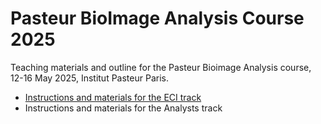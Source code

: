# Pasteur BioImage Analysis Course 2025

Teaching materials and outline for the Pasteur Bioimage Analysis course, 12-16 May 2025, Institut Pasteur Paris.

- [Instructions and materials for the ECI track](ECI-track.md)
- Instructions and materials for the Analysts track
